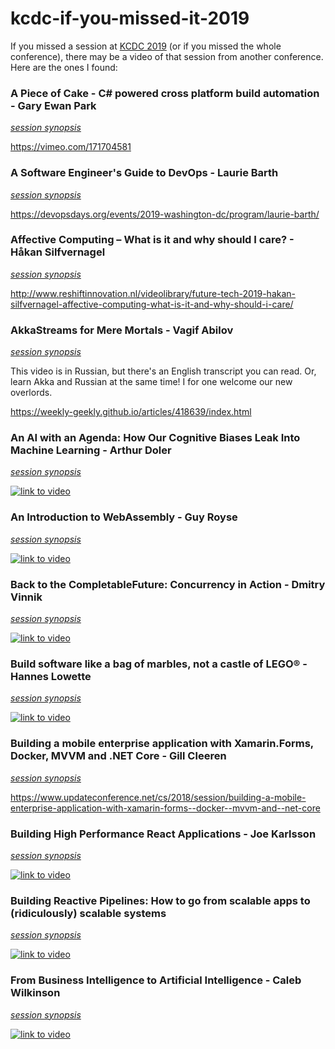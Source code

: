 # kcdc-if-you-missed-it-2019
If you missed a session at [KCDC 2019](https://www.kcdc.info/sessions) (or if you missed the whole conference), there may be a video of that session from another conference. Here are the ones I found:

### A Piece of Cake - C# powered cross platform build automation - Gary Ewan Park
[*session synopsis*](https://www.kcdc.info/session/ses-83401)

https://vimeo.com/171704581

### A Software Engineer's Guide to DevOps - Laurie Barth
[*session synopsis*](https://www.kcdc.info/session/ses-77744)

<https://devopsdays.org/events/2019-washington-dc/program/laurie-barth/>

### Affective Computing – What is it and why should I care? - Håkan Silfvernagel
[*session synopsis*](https://www.kcdc.info/session/ses-79528)

<http://www.reshiftinnovation.nl/videolibrary/future-tech-2019-hakan-silfvernagel-affective-computing-what-is-it-and-why-should-i-care/>

### AkkaStreams for Mere Mortals - Vagif Abilov
[*session synopsis*](https://www.kcdc.info/session/ses-79048)

This video is in Russian, but there's an English transcript you can read. Or, learn Akka and Russian at the same time! I for one welcome our new overlords.

<https://weekly-geekly.github.io/articles/418639/index.html>

### An AI with an Agenda: How Our Cognitive Biases Leak Into Machine Learning - Arthur Doler
[*session synopsis*](https://www.kcdc.info/session/ses-80896)

[![link to video](https://img.youtube.com/vi/0_6pSLVkaMM/0.jpg)](https://www.youtube.com/watch?v=0_6pSLVkaMM)

### An Introduction to WebAssembly - Guy Royse
[*session synopsis*](https://www.kcdc.info/session/ses-77823)

[![link to video](https://img.youtube.com/vi/9o4R2fOgd7M/0.jpg)](https://www.youtube.com/watch?v=9o4R2fOgd7M)

### Back to the CompletableFuture: Concurrency in Action - Dmitry Vinnik
[*session synopsis*](https://www.kcdc.info/session/ses-85724)

[![link to video](https://img.youtube.com/vi/husm8xMJ2So/0.jpg)](https://www.youtube.com/watch?v=husm8xMJ2So)

### Build software like a bag of marbles, not a castle of LEGO® - Hannes Lowette
[*session synopsis*](https://www.kcdc.info/session/ses-78271)

[![link to video](https://img.youtube.com/vi/sLIqdigpFj8/0.jpg)](https://www.youtube.com/watch?v=sLIqdigpFj8)

### Building a mobile enterprise application with Xamarin.Forms, Docker, MVVM and .NET Core - Gill Cleeren
[*session synopsis*](https://www.kcdc.info/session/ses-80372)

<https://www.updateconference.net/cs/2018/session/building-a-mobile-enterprise-application-with-xamarin-forms--docker--mvvm-and--net-core>

### Building High Performance React Applications - Joe Karlsson
[*session synopsis*](https://www.kcdc.info/session/ses-80582)

[![link to video](https://img.youtube.com/vi/xJYOipHkwNM/0.jpg)](https://www.youtube.com/watch?v=xJYOipHkwNM)

### Building Reactive Pipelines: How to go from scalable apps to (ridiculously) scalable systems
[*session synopsis*](https://www.kcdc.info/session/ses-83833)

[![link to video](https://img.youtube.com/vi/h6ExDXS2JCI/0.jpg)](https://www.youtube.com/watch?v=h6ExDXS2JCI)

### From Business Intelligence to Artificial Intelligence - Caleb Wilkinson
[*session synopsis*](https://www.kcdc.info/session/ses-129050)

[![link to video](https://img.youtube.com/vi/NmxYWmx5oNA/0.jpg)](https://www.youtube.com/watch?v=NmxYWmx5oNA)
